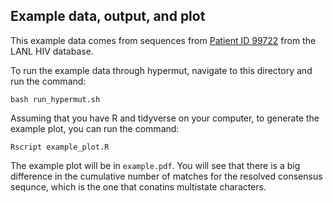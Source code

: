 ## Example data, output, and plot

This example data comes from sequences from [Patient ID 99722](https://www.hiv.lanl.gov/components/sequence/HIV/search/patient.comp?pat_id=99722&id=1aa26c820e35983d15a94341b42d1a40) from the LANL HIV database.

To run the example data through hypermut, navigate to this directory and run the command:

```
bash run_hypermut.sh
```

Assuming that you have R and tidyverse on your computer, to generate the example plot, you can run the command:

```
Rscript example_plot.R
```

The example plot will be in `example.pdf`. You will see that there is a big difference in the cumulative number of matches for the resolved consensus sequnce, which is the one that conatins multistate characters. 
